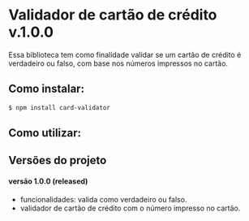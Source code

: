 # Validador de cartão de crédito v.1.0.0

Essa biblioteca tem como finalidade validar se um cartão de crédito é verdadeiro ou falso, com base nos números impressos no cartão.

## Como instalar:

```sh
$ npm install card-validator
```

## Como utilizar:

## Versões do projeto

#### versão 1.0.0 (released)

* funcionalidades: valida como verdadeiro ou falso.
* validador de cartão de crédito com o número impresso no cartão.